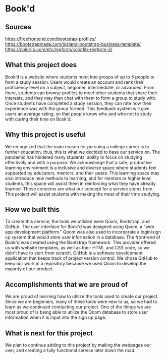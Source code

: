Book'd
==================
## Sources
https://freefrontend.com/bootstrap-profiles/
https://bootstrapmade.com/bizland-bootstrap-business-template/
https://colorlib.com/etc/regform/colorlib-regform-3/

## What this project does
Book’d is a website where students meet into groups of up to 5 people to form a study session. Users would create an account and rank their proficiency level on a subject, beginner, intermediate, or advanced. From there, students can browse profiles to meet other students that share their interests, and they may then chat with them to form a group to study with. Once students have completed a study session, they can rate how their experience was with the group formed. This feedback system will give users an average rating, so that people know who and who not to study with during their time on Book'd.

## Why this project is useful
We recognized that the main reason for pursuing a college career is to further education, thus, this is what we decided to base our service on. The pandemic has hindered many students’ ability to focus on studying effectively and with a purpose. We acknowledge that a safe, productive learning environment is a inclusive and diverse space where students feel supported by educators, mentors, and their peers. This learning space may also introduce new methods to learning, and for mentors or higher level students, this space will assist them in reinforcing what they have already learned. These concerns are what our concept for a service stems from. This project will assist students with making the most of their time studying.

## How we built this 
To create this service, the tools we utilized were Qoom, Bootstrap, and GitHub. The user interface for Book'd was designed using Qoom, a "web app development platform." Qoom was also used to incorporate a login/sign up system that would store user information in a database. The front-end of Book'd was created using the Bootstrap framework. This provider offered us with website templates, as well as their HTML and CSS code, so we didn't have to start from scratch. GitHub is a software development application that keeps track of project version control. We chose GitHub to keep our work in a repository because we used Qoom to develop the majority of our product.

## Accomplishments that we are proud of
We are proud of learning how to utilize the tools used to create our project. Since we are beginners, many of these tools were new to us, so we had to learn as we continued conducting our project. One of the things we are most proud of is being able to utilize the Qoom database to store user information when it is input into the sign up page.

## What is next for this project
We plan to continue adding to this project by making the webpages our own, and creating a fully functional service later down the road.
